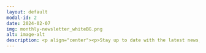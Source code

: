 ```yaml
---
layout: default
modal-id: 2
date: 2024-02-07
img: monthly-newsletter_whiteBG.png
alt: image-alt
description: <p align="center"><p>Stay up to date with the latest news, events, & trends in the Bitcoin mining and energy industries.</p><section id="contact"><div class="container"><div class="row"><div class="col-lg-8 col-lg-offset-2 text-center"><h3>Subscribe Here</h3></div></div><div class="row"><div class="col-lg-8 col-lg-offset-2 text-center"><form action="https://formspree.io/f/xkndjepy" method="POST" name="sentMessage" id="contactForm" novalidate><div class="row control-group"></div><div class="row control-group"><div class="form-group col-xs-12 floating-label-form-group controls"><label for="email">Email Address</label><input type="email" name="_replyto" class="form-control" placeholder="Email Address" id="email" required data-validation-required-message="Please enter your email address."><p class="help-block text-danger"></p></div></div><div><input type="hidden" name="_subject" value="New submission!"><input type="text" name="_gotcha" style="display:none" /></div></div></div><br><div id="success"></div><div class="row"><div class="form-group col-xs-12"><button type="submit" class="btn btn-success btn-lg">Send</button></div></div></form></div></section><p>Click on any month below to fetch the corresponding newsletter.</p><p><a href="https://256foundation.org/newsletters/2402-256foundation-newsletter.pdf" target="_blank" rel="noopener noreferrer"><font color="orange">February 2024</font></a>.</p></p>  
---
```

